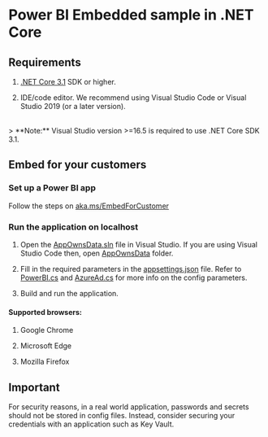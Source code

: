 # Power BI Embedded sample in .NET Core

## Requirements

1. [.NET Core 3.1](https://aka.ms/netcore31) SDK or higher.

2. IDE/code editor. We recommend using Visual Studio Code or Visual Studio 2019 (or a later version).
<br>
> **Note:** Visual Studio version >=16.5 is required to use .NET Core SDK 3.1.


## Embed for your customers

### Set up a Power BI app

Follow the steps on [aka.ms/EmbedForCustomer](https://aka.ms/embedforcustomer)

### Run the application on localhost

1. Open the [AppOwnsData.sln](./AppOwnsData.sln) file in Visual Studio. If you are using Visual Studio Code then, open [AppOwnsData](./AppOwnsData) folder.

2. Fill in the required parameters in the [appsettings.json](./AppOwnsData/appsettings.json) file. Refer to [PowerBI.cs](./AppOwnsData/Models/PowerBI.cs) and [AzureAd.cs](./AppOwnsData/Models/AzureAd.cs) for more info on the config parameters.

3. Build and run the application.

#### Supported browsers:

1. Google Chrome

2. Microsoft Edge

3. Mozilla Firefox

## Important

For security reasons, in a real world application, passwords and secrets should not be stored in config files. Instead, consider securing your credentials with an application such as Key Vault.
